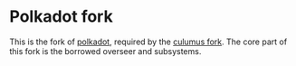 # Polkadot fork

This is the fork of [polkadot](https://github.com/paritytech/polkadot), required by the [culumus fork](../cumulus). The core part of this fork is the borrowed overseer and subsystems.

